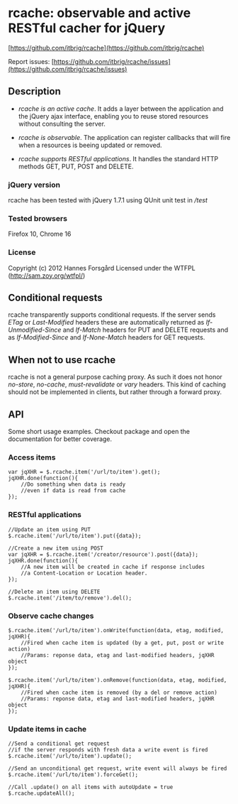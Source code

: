 rcache: observable and active RESTful cacher for jQuery
=======================================================

[https://github.com/itbrig/rcache](https://github.com/itbrig/rcache)

Report issues: [https://github.com/itbrig/rcache/issues](https://github.com/itbrig/rcache/issues)

Description
-----------

* _rcache is an active cache_. It adds a layer between the application and the
jQuery ajax interface, enabling you to reuse stored resources without consulting
the server.

* _rcache is observable_. The application can register callbacks that will
fire when a resources is beeing updated or removed.

* _rcache supports RESTful applications_. It handles the standard HTTP methods
GET, PUT, POST and DELETE.


### jQuery version ###
rcache has been tested with jQuery 1.7.1 using QUnit unit test in _/test_


### Tested browsers ###
Firefox 10, Chrome 16


### License ###
Copyright (c) 2012 Hannes Forsgård
Licensed under the WTFPL (http://sam.zoy.org/wtfpl/)


Conditional requests
--------------------
rcache transparently supports conditional requests. If the server sends _ETag_
or _Last-Modified_ headers these are automatically returned as
_If-Unmodified-Since_ and _If-Match_ headers for PUT and DELETE requests and as
_If-Modified-Since_ and _If-None-Match_ headers for GET requests.


When not to use rcache
----------------------
rcache is not a general purpose caching proxy. As such it does not honor 
_no-store_, _no-cache_, _must-revalidate_ or _vary_ headers. This kind of
caching should not be implemented in clients, but rather through a forward
proxy.


API
---

Some short usage examples. Checkout package and open the documentation for
better coverage.

### Access items ###

    var jqXHR = $.rcache.item('/url/to/item').get();
    jqXHR.done(function(){
        //Do something when data is ready
        //even if data is read from cache
    });

### RESTful applications ###
    
    //Update an item using PUT
    $.rcache.item('/url/to/item').put({data});

    //Create a new item using POST
    var jqXHR = $.rcache.item('/creator/resource').post({data});
    jqXHR.done(function(){
        //A new item will be created in cache if response includes
        //a Content-Location or Location header.
    });
    
    //Delete an item using DELETE
    $.rcache.item('/item/to/remove').del();
    
### Observe cache changes ###

    $.rcache.item('/url/to/item').onWrite(function(data, etag, modified, jqXHR){
        //Fired when cache item is updated (by a get, put, post or write action)
        //Params: reponse data, etag and last-modified headers, jqXHR object
    });

    $.rcache.item('/url/to/item').onRemove(function(data, etag, modified, jqXHR){
        //Fired when cache item is removed (by a del or remove action)
        //Params: reponse data, etag and last-modified headers, jqXHR object
    });

### Update items in cache ###

    //Send a conditional get request
    //if the server responds with fresh data a write event is fired
    $.rcache.item('/url/to/item').update();
    
    //Send an unconditional get request, write event will always be fired
    $.rcache.item('/url/to/item').forceGet();

    //Call .update() on all items with autoUpdate = true
    $.rcache.updateAll();

